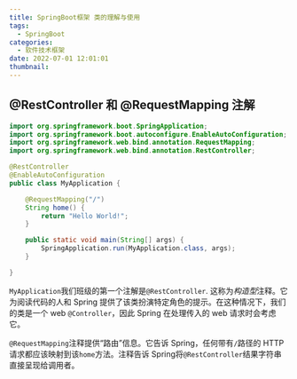 ```yaml
---
title: SpringBoot框架 类的理解与使用
tags:
  - SpringBoot
categories:
  - 软件技术框架
date: 2022-07-01 12:01:01
thumbnail:
---
```


## @RestController 和 @RequestMapping 注解

```java
import org.springframework.boot.SpringApplication;
import org.springframework.boot.autoconfigure.EnableAutoConfiguration;
import org.springframework.web.bind.annotation.RequestMapping;
import org.springframework.web.bind.annotation.RestController;

@RestController
@EnableAutoConfiguration
public class MyApplication {

    @RequestMapping("/")
    String home() {
        return "Hello World!";
    }

    public static void main(String[] args) {
        SpringApplication.run(MyApplication.class, args);
    }

}
```

`MyApplication`我们班级的第一个注解是`@RestController`. 这称为*构造型*注释。它为阅读代码的人和 Spring 提供了该类扮演特定角色的提示。在这种情况下，我们的类是一个 web `@Controller`，因此 Spring 在处理传入的 web 请求时会考虑它。

`@RequestMapping`注释提供“路由”信息。它告诉 Spring，任何带有`/`路径的 HTTP 请求都应该映射到该`home`方法。注释告诉 Spring将`@RestController`结果字符串直接呈现给调用者。